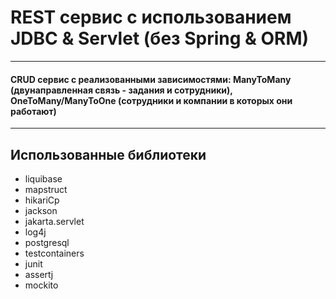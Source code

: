 # REST сервис с использованием JDBC & Servlet (без Spring & ORM)
___
#### CRUD сервис с реализованными зависимостями: ManyToMany (двунаправленная связь - задания и сотрудники), OneToMany/ManyToOne (сотрудники и компании в которых они работают)
___

## Использованные библиотеки
- liquibase
- mapstruct
- hikariCp
- jackson
- jakarta.servlet
- log4j
- postgresql
- testcontainers
- junit
- assertj
- mockito